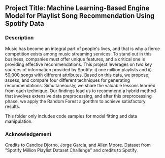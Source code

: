 ## Project Title: Machine Learning-Based Engine Model for Playlist Song Recommendation Using Spotify Data

### Description
Music has become an integral part of people's lives, and that is why a fierce competition exists among music streaming services. To stand out in this business, companies must offer unique features, and a critical one is providing effective recommendations. This project leverages on two key sources of information provided by Spotify: i) one million playlists and ii) 50,000 songs with different attributes. Based on this data, we propose, assess, and compare four different techniques for generating recommendations. Simultaneously, we share the valuable lessons learned from each technique. Our findings lead us to recommend a hybrid method that involves extensive data preprocessing, and after this preprocessing phase, we apply the Random Forest algorithm to achieve satisfactory results. 

This folder only includes code samples for model fitting and data manipulation.

### Acknowledgement
Credits to Candice Djorno, Jorge Garcia, and Allen Moore. Dataset from "Spotify Million Playlist Dataset Challenge" and credits to Spotify.
